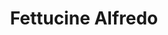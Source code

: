 ---
title: "Fettucine Alfredo"
description: "Fettucine pasta covered in our rich, creamy alfredo sauce."
price_s: ""
price_l: "14"
price_lg: ""
weight: "6"
---